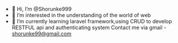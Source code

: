 - 👋 Hi, I’m @Shorunke999
- 👀 I’m interested in the understanding of the world of web
- 🌱 I’m currently learning laravel framework,using CRUD to develop RESTFUL api and authenticating system
Contact me via gmail - shorunke99@gmail.com

<!---
Shorunke999/Shorunke999 is a ✨ special ✨ repository because its `README.md` (this file) appears on your GitHub profile.
You can click the Preview link to take a look at your changes.
--->
